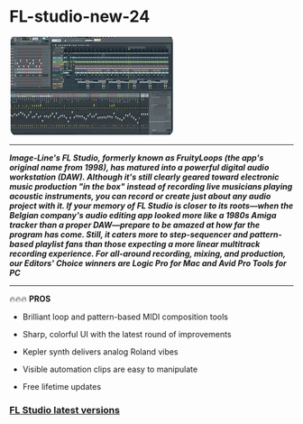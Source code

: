 # FL-studio-new-24

<img src="https://github.com/ConstanKee/FL-studio-new-24/blob/main/Fl.png"/>

___

***Image-Line's FL Studio, formerly known as FruityLoops (the app's original name from 1998), has matured into a powerful digital audio workstation (DAW). Although it's still clearly geared toward electronic music production "in the box" instead of recording live musicians playing acoustic instruments, you can record or create just about any audio project with it. If your memory of FL Studio is closer to its roots—when the Belgian company's audio editing app looked more like a 1980s Amiga tracker than a proper DAW—prepare to be amazed at how far the program has come. Still, it caters more to step-sequencer and pattern-based playlist fans than those expecting a more linear multitrack recording experience. For all-around recording, mixing, and production, our Editors' Choice winners are Logic Pro for Mac and Avid Pro Tools for PC***


___

🔥🔥🔥 **PROS**

+  Brilliant loop and pattern-based MIDI composition tools

+  Sharp, colorful UI with the latest round of improvements

+  Kepler synth delivers analog Roland vibes

+  Visible automation clips are easy to manipulate

+  Free lifetime updates

### [FL Studio latest versions](https://www.bing.com/images/search?view=detailV2&ccid=v%2fzuxic3&id=A6639337EEBC0B43F28E37E21CA04329320EE100&thid=OIP.v_zuxic3fKwFo6svQpW2sgHaD4&mediaurl=https%3a%2f%2fwww.softzone.es%2fapp%2fuploads-softzone.es%2f2020%2f02%2fFL-Studio.jpg&cdnurl=https%3a%2f%2fth.bing.com%2fth%2fid%2fR.bffceec627377cac05a3ab2f4295b6b2%3frik%3dAOEOMilDoBziNw%26pid%3dImgRaw%26r%3d0&exph=664&expw=1268&q=fl+studio&simid=608044417828337458&FORM=IRPRST&ck=DD5217F9C0CFEACF2BEEEEB3BD83819B&selectedIndex=7&itb=0)
